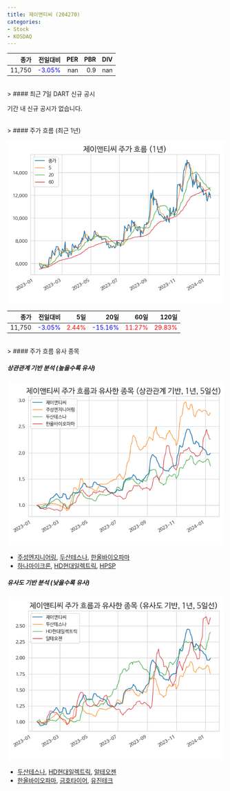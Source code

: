 ```yaml
---
title: 제이앤티씨 (204270)
categories:
- Stock
- KOSDAQ
---
```


|종가|전일대비|PER|PBR|DIV|
|---:|-------:|--:|--:|--:|
|11,750|<span style="color: blue">-3.05%</span>|nan|0.9|nan|

<!-- more -->

<br>
> #### 최근 7일 DART 신규 공시

기간 내 신규 공시가 없습니다.

<br>
> #### 주가 흐름 (최근 1년)

![204270](/assets/images/stock/204270.png)

|종가|전일대비|5일|20일|60일|120일|
|---:|-------:|--:|---:|---:|----:|
|11,750|<span style="color: blue">-3.05%</span>|<span style="color: red">2.44%</span>|<span style="color: blue">-15.16%</span>|<span style="color: red">11.27%</span>|<span style="color: red">29.83%</span>|

<br>
> #### 주가 흐름 유사 종목

##### 상관관계 기반 분석 (높을수록 유사)
![204270](/assets/images/stock/204270_corr.png)
- [주성엔지니어링](/036930/), [두산테스나](/131970/), [한올바이오파마](/009420/)
- [하나마이크론](/067310/), [HD현대일렉트릭](/267260/), [HPSP](/403870/)

##### 유사도 기반 분석 (낮을수록 유사)
![204270](/assets/images/stock/204270_sim.png)
- [두산테스나](/131970/), [HD현대일렉트릭](/267260/), [알테오젠](/196170/)
- [한올바이오파마](/009420/), [금호타이어](/073240/), [유진테크](/084370/)